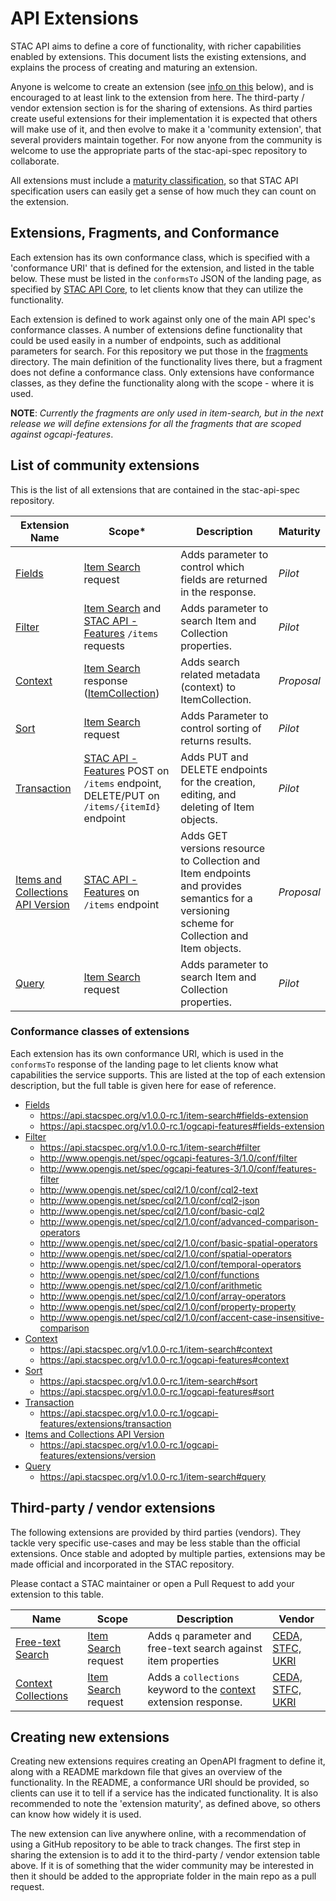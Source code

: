 # API Extensions

STAC API aims to define a core of functionality, with richer capabilities enabled by extensions. This document
lists the existing extensions, and explains the process of creating and maturing an extension. 

Anyone is welcome to create an extension (see [info on this](#creating-new-extensions) below), and is encouraged to at least 
link to the extension from here.
The third-party / vendor extension section is for the sharing of extensions. As third parties create useful extensions for their implementation
it is expected that others will make use of it, and then evolve to make it a 'community extension', that several providers maintain together.
For now anyone from the community is welcome to use the appropriate parts of the stac-api-spec repository to collaborate.

All extensions must include a [maturity classification](README.md#maturity-classification), so that STAC API
specification users can easily get a sense of how much they can count on the extension. 

## Extensions, Fragments, and Conformance

Each extension has its own conformance class, which is specified with a 'conformance URI' that is defined for the extension, and listed in 
the table below. These must be listed in the `conformsTo` JSON of the landing page, as specified by [STAC API Core](core/), to let clients
know that they can utilize the functionality. 

Each extension is defined to work against only one of the main API spec's conformance classes. A number of extensions define functionality 
that could be used easily in a number of endpoints, such as additional parameters for search. For this repository we put those in the 
[fragments](fragments/) directory. The main definition of the functionality lives there, but a fragment does not define a conformance class.
Only extensions have conformance classes, as they define the functionality along with the scope - where it is used. 

**NOTE**: *Currently the fragments are only used in item-search, but in the next release we will define extensions for all the fragments that
are scoped against ogcapi-features*.

## List of community extensions

This is the list of all extensions that are contained in the stac-api-spec repository.

| Extension Name                                                                    | Scope*                                                                                                     | Description                                                                                                                                 | Maturity   |
| --------------------------------------------------------------------------------- | ---------------------------------------------------------------------------------------------------------- | ------------------------------------------------------------------------------------------------------------------------------------------- | ---------- |
| [Fields](item-search/README.md#fields-extension)                                  | [Item Search](item-search/) request                                                                        | Adds parameter to control which fields are returned in the response.                                                                        | *Pilot*    |
| [Filter](item-search/README.md#filter-extension)                                  | [Item Search](item-search/) and [STAC API - Features](ogcapi-features) `/items` requests                   | Adds parameter to search Item and Collection properties.                                                                                    | *Pilot*    |
| [Context](item-search/README.md#context-extension)                                | [Item Search](item-search/) response ([ItemCollection](fragments/itemcollection/README.md))                | Adds search related metadata (context) to ItemCollection.                                                                                   | *Proposal* |
| [Sort](item-search/README.md#sort-extension)                                      | [Item Search](item-search/) request                                                                        | Adds Parameter to control sorting of returns results.                                                                                       | *Pilot*    |
| [Transaction](ogcapi-features/extensions/transaction/README.md)                   | [STAC API - Features](ogcapi-features) POST on `/items` endpoint, DELETE/PUT on `/items/{itemId}` endpoint | Adds PUT and DELETE endpoints for the creation, editing, and deleting of Item objects.                                                      | *Pilot*    |
| [Items and Collections API Version](ogcapi-features/extensions/version/README.md) | [STAC API - Features](ogcapi-features) on `/items` endpoint                                                | Adds GET versions resource to Collection and Item endpoints and provides semantics for a versioning scheme for Collection and Item objects. | *Proposal* |
| [Query](item-search/README.md#query-extension)                                    | [Item Search](item-search/) request                                                                        | Adds parameter to search Item and Collection properties.                                                                                    | *Pilot*    |

### Conformance classes of extensions

Each extension has its own conformance URI, which is used in the `conformsTo` response of the landing page to let clients know what capabilities 
the service supports. This are listed at the top of each extension description, but the full table is given here for ease of reference.

- [Fields](item-search/README.md#fields-extension)
  - <https://api.stacspec.org/v1.0.0-rc.1/item-search#fields-extension>
  - <https://api.stacspec.org/v1.0.0-rc.1/ogcapi-features#fields-extension>
- [Filter](item-search/README.md#filter-extension)
  - <https://api.stacspec.org/v1.0.0-rc.1/item-search#filter>
  - <http://www.opengis.net/spec/ogcapi-features-3/1.0/conf/filter>
  - <http://www.opengis.net/spec/ogcapi-features-3/1.0/conf/features-filter>
  - <http://www.opengis.net/spec/cql2/1.0/conf/cql2-text>
  - <http://www.opengis.net/spec/cql2/1.0/conf/cql2-json>
  - <http://www.opengis.net/spec/cql2/1.0/conf/basic-cql2>
  - <http://www.opengis.net/spec/cql2/1.0/conf/advanced-comparison-operators>
  - <http://www.opengis.net/spec/cql2/1.0/conf/basic-spatial-operators>
  - <http://www.opengis.net/spec/cql2/1.0/conf/spatial-operators>
  - <http://www.opengis.net/spec/cql2/1.0/conf/temporal-operators>
  - <http://www.opengis.net/spec/cql2/1.0/conf/functions>
  - <http://www.opengis.net/spec/cql2/1.0/conf/arithmetic>
  - <http://www.opengis.net/spec/cql2/1.0/conf/array-operators>
  - <http://www.opengis.net/spec/cql2/1.0/conf/property-property>
  - <http://www.opengis.net/spec/cql2/1.0/conf/accent-case-insensitive-comparison>
- [Context](item-search/README.md#context-extension)
  - <https://api.stacspec.org/v1.0.0-rc.1/item-search#context>
  - <https://api.stacspec.org/v1.0.0-rc.1/ogcapi-features#context>
- [Sort](item-search/README.md#sort-extension)
  - <https://api.stacspec.org/v1.0.0-rc.1/item-search#sort>
  - <https://api.stacspec.org/v1.0.0-rc.1/ogcapi-features#sort>
- [Transaction](ogcapi-features/extensions/transaction/README.md)
  - <https://api.stacspec.org/v1.0.0-rc.1/ogcapi-features/extensions/transaction>
- [Items and Collections API Version](ogcapi-features/extensions/version/README.md)
  - <https://api.stacspec.org/v1.0.0-rc.1/ogcapi-features/extensions/version>
- [Query](item-search/README.md#query-extension)
  - <https://api.stacspec.org/v1.0.0-rc.1/item-search#query>

## Third-party / vendor extensions

The following extensions are provided by third parties (vendors). They tackle very specific
use-cases and may be less stable than the official extensions. Once stable and adopted by multiple
parties, extensions may be made official and incorporated in the STAC repository.

Please contact a STAC maintainer or open a Pull Request to add your extension to this table.

| Name                                                                       | Scope                               | Description                                                                                                                                    | Vendor                                         |
| -------------------------------------------------------------------------- | ----------------------------------- | ---------------------------------------------------------------------------------------------------------------------------------------------- | ---------------------------------------------- |
| [Free-text Search](https://github.com/cedadev/stac-freetext-search)        | [Item Search](item-search/) request | Adds `q` parameter and free-text search against item properties                                                                                | [CEDA, STFC, UKRI](https://github.com/cedadev) |
| [Context Collections](https://github.com/cedadev/stac-context-collections) | [Item Search](item-search/) request | Adds a `collections` keyword to the [context](https://github.com/radiantearth/stac-api-spec/tree/master/fragments/context) extension response. | [CEDA, STFC, UKRI](https://github.com/cedadev) |

## Creating new extensions

Creating new extensions requires creating an OpenAPI fragment to define it, along with a README markdown file that gives 
an overview of the functionality. In the README, a conformance URI should be provided, so clients can use it to tell if
a service has the indicated functionality. It is also recommended to note the 'extension maturity', as defined above,
so others can know how widely it is used.

The new extension can live anywhere online, with a recommendation of using a GitHub repository to be able to track changes. 
The first step in sharing the extension is to add it to the third-party / vendor extension table above. If it is of something
that the wider community may be interested in then it should be added to the appropriate folder in the main repo as a pull 
request. 
